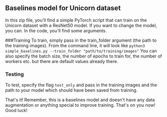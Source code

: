 ## Baselines model for Unicorn dataset

In this zip file, you'll find a simple 
PyTorch script that can train on the 
Unicorn dataset with a ResNet50 model. If 
you want to change the model, you can. In 
the code, you'll find some arguments. 

###Training
To train, simply pass in the train_folder argument (the path to the training images). From the command line, it will look like ```python3 simple_baselines.py --train_folder "path/to/training/images"```
You can also specify the batch size, the number of epochs to train for, 
the number of workers etc. but there are default values already there.

### Testing 
To test, specify the flag ```test_only``` and pass in the training 
images and the path to your model which should have been saved from training. 


That's it! Remember, this is a baselines model and doesn't 
have any data augmentation or anything special to improve training. 
That's on you now! Good luck!